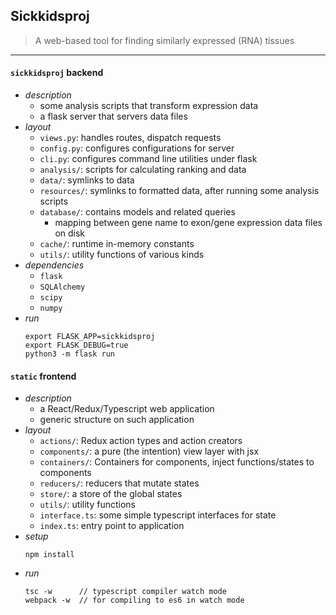 
## Sickkidsproj 

> A web-based tool for finding similarly expressed (RNA) tissues  

--- 

#### `sickkidsproj` backend

+ _description_   
    + some analysis scripts that transform expression data
    + a flask server that servers data files 
+ _layout_  
    + `views.py`: handles routes, dispatch requests 
    + `config.py`: configures configurations for server
    + `cli.py`: configures command line utilities under flask 
    + `analysis/`: scripts for calculating ranking and data 
    + `data/`: symlinks to data 
    + `resources/`: symlinks to formatted data, after running some analysis scripts 
    + `database/`: contains models and related queries 
        + mapping between gene name to exon/gene expression data files on disk 
    + `cache/`: runtime in-memory constants
    + `utils/`: utility functions of various kinds
+ _dependencies_ 
    + `flask`
    + `SQLAlchemy`
    + `scipy`
    + `numpy`
+ _run_
    ```
    export FLASK_APP=sickkidsproj
    export FLASK_DEBUG=true
    python3 -m flask run
    ```

#### `static` frontend 

+ _description_ 
    + a React/Redux/Typescript web application 
    + generic structure on such application 
+ _layout_ 
    + `actions/`: Redux action types and action creators
    + `components/`: a pure (the intention) view layer with jsx 
    + `containers/`: Containers for components, inject functions/states to components 
    + `reducers/`: reducers that mutate states 
    + `store/`: a store of the global states
    + `utils/`: utility functions 
    + `interface.ts`: some simple typescript interfaces for state 
    + `index.ts`: entry point to application
+ _setup_ 
    ```
    npm install 
    ```
+ _run_ 
    ```
    tsc -w      // typescript compiler watch mode 
    webpack -w  // for compiling to es6 in watch mode 
    ```
